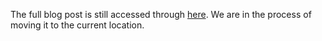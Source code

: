 The full blog post is still accessed through [here](https://www.1onepsilon.com/single-post/2018/01/19/January-2018-Editors-Picks/). We are in the process of moving it to the current location.

